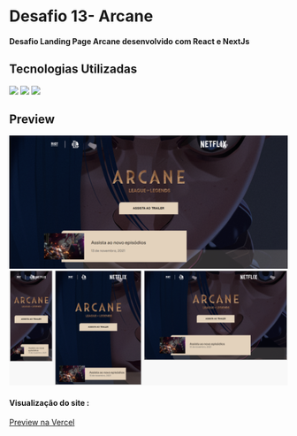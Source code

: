 <h1>Desafio 13- Arcane</h1>
<h4>Desafio Landing Page Arcane desenvolvido com  React e NextJs</h4>
<h2>Tecnologias Utilizadas</h2>
<div style="display: inline_block">
  <img  src="https://img.shields.io/badge/HTML5-E34F26?style=for-the-badge&logo=html5&logoColor=white">
  <img src="https://img.shields.io/badge/CSS3-1572B6?style=for-the-badge&logo=css3&logoColor=white">
  <img src="https://img.shields.io/badge/JavaScript-F7DF1E?style=for-the-badge&logo=javascript&logoColor=black">
 </div>
<h2>Preview</h2>
<img margin-bottom="20px" src="/public/assets/img/Readme.PNG"">
<img margin-bottom="20px" src="/public/assets/img/Readme2.PNG"">
<h4  style="display: inline_block">Visualização do site :</h4><a style="display: inline_block" target="_blank" href="https://desafio-13-iuricode-arcane.vercel.app/">Preview na Vercel</a>
